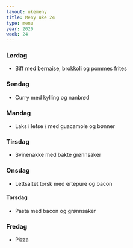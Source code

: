 ```yaml
---
layout: ukemeny
title: Meny uke 24
type: menu
year: 2020
week: 24
---
```


### Lørdag

- Biff med bernaise, brokkoli og pommes frites

### Søndag

- Curry med kylling og nanbrød

### Mandag

- Laks i lefse / med guacamole og bønner

### Tirsdag

- Svinenakke med bakte grønnsaker

### Onsdag

- Lettsaltet torsk med ertepure og bacon

#### Torsdag

- Pasta med bacon og grønnsaker

### Fredag

- Pizza
